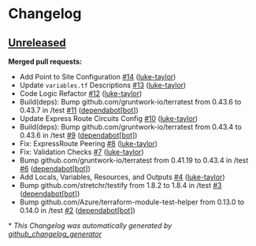 # Changelog

## [Unreleased](https://github.com/luke-taylor/terraform-azurerm-alz-vgw/tree/HEAD)

**Merged pull requests:**

- Add Point to Site Configuration [\#14](https://github.com/luke-taylor/terraform-azurerm-alz-vgw/pull/14) ([luke-taylor](https://github.com/luke-taylor))
- Update `variables.tf` Descriptions   [\#13](https://github.com/luke-taylor/terraform-azurerm-alz-vgw/pull/13) ([luke-taylor](https://github.com/luke-taylor))
- Code Logic Refactor [\#12](https://github.com/luke-taylor/terraform-azurerm-alz-vgw/pull/12) ([luke-taylor](https://github.com/luke-taylor))
- Build\(deps\): Bump github.com/gruntwork-io/terratest from 0.43.6 to 0.43.7 in /test [\#11](https://github.com/luke-taylor/terraform-azurerm-alz-vgw/pull/11) ([dependabot[bot]](https://github.com/apps/dependabot))
- Update Express Route Circuits Config [\#10](https://github.com/luke-taylor/terraform-azurerm-alz-vgw/pull/10) ([luke-taylor](https://github.com/luke-taylor))
- Build\(deps\): Bump github.com/gruntwork-io/terratest from 0.43.4 to 0.43.6 in /test [\#9](https://github.com/luke-taylor/terraform-azurerm-alz-vgw/pull/9) ([dependabot[bot]](https://github.com/apps/dependabot))
- Fix: ExpressRoute Peering [\#8](https://github.com/luke-taylor/terraform-azurerm-alz-vgw/pull/8) ([luke-taylor](https://github.com/luke-taylor))
- Fix: Validation Checks [\#7](https://github.com/luke-taylor/terraform-azurerm-alz-vgw/pull/7) ([luke-taylor](https://github.com/luke-taylor))
- Bump github.com/gruntwork-io/terratest from 0.41.19 to 0.43.4 in /test [\#6](https://github.com/luke-taylor/terraform-azurerm-alz-vgw/pull/6) ([dependabot[bot]](https://github.com/apps/dependabot))
- Add Locals, Variables, Resources, and Outputs [\#4](https://github.com/luke-taylor/terraform-azurerm-alz-vgw/pull/4) ([luke-taylor](https://github.com/luke-taylor))
- Bump github.com/stretchr/testify from 1.8.2 to 1.8.4 in /test [\#3](https://github.com/luke-taylor/terraform-azurerm-alz-vgw/pull/3) ([dependabot[bot]](https://github.com/apps/dependabot))
- Bump github.com/Azure/terraform-module-test-helper from 0.13.0 to 0.14.0 in /test [\#2](https://github.com/luke-taylor/terraform-azurerm-alz-vgw/pull/2) ([dependabot[bot]](https://github.com/apps/dependabot))



\* *This Changelog was automatically generated by [github_changelog_generator](https://github.com/github-changelog-generator/github-changelog-generator)*
